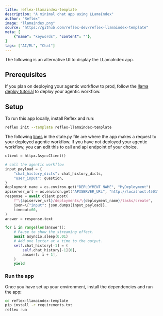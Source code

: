 ```yaml
---
title: reflex-llamaindex-template
description: "A minimal chat app using LLamaIndex"
author: "Reflex"
image: "llamaindex.png"
source: "https://github.com/reflex-dev/reflex-llamaindex-template"
meta: [
    {"name": "keywords", "content": ""},
]
tags: ["AI/ML", "Chat"]
---
```


The following is an alternative UI to display the LLamaIndex app. 

## Prerequisites

If you plan on deploying your agentic workflow to prod, follow the [llama deploy tutorial](https://github.com/run-llama/llama_deploy/tree/main) to deploy your agentic workflow. 

## Setup

To run this app locally, install Reflex and run:

```bash
reflex init --template reflex-llamaindex-template
```



The following [lines](https://github.com/reflex-dev/reflex-llamaindex-template/blob/abfda49ff193ceb7da90c382e5cbdcb5fcdb665c/frontend/state.py#L55-L79) in the state.py file are where the app makes a request to your deployed agentic workflow. If you have not deployed your agentic workflow, you can edit this to call and api endpoint of your choice.

```python
client = httpx.AsyncClient()

# call the agentic workflow
input_payload = {
    "chat_history_dicts": chat_history_dicts,
    "user_input": question,
}
deployment_name = os.environ.get("DEPLOYMENT_NAME", "MyDeployment")
apiserver_url = os.environ.get("APISERVER_URL", "http://localhost:4501")
response = await client.post(
    f"\{apiserver_url}/deployments/\{deployment_name}/tasks/create",
    json=\{"input": json.dumps(input_payload)},
    timeout=60,
)
answer = response.text

for i in range(len(answer)):
    # Pause to show the streaming effect.
    await asyncio.sleep(0.01)
    # Add one letter at a time to the output.
    self.chat_history[-1] = (
        self.chat_history[-1][0],
        answer[: i + 1],
    )
    yield
```

### Run the app

Once you have set up your environment, install the dependencies and run the app:

```bash
cd reflex-llamaindex-template
pip install -r requirements.txt
reflex run
```

